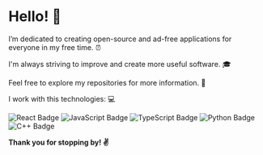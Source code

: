 # Hello! 👋 

I’m dedicated to creating open-source and ad-free applications for everyone in my free time. ⏰ 

I'm always striving to improve and create more useful software. 🎓 

Feel free to explore my repositories for more information. 👀 

I work with this technologies: 💻

<img src="https://img.shields.io/badge/react-black?style=for-the-badge&logo=react" alt="React Badge"> <img src="https://img.shields.io/badge/javascript-black?style=for-the-badge&logo=javascript" alt="JavaScript Badge"> <img src="https://img.shields.io/badge/typescript-black?style=for-the-badge&logo=typescript" alt="TypeScript Badge"> <img src="https://img.shields.io/badge/Python-black?style=for-the-badge&logo=Python" alt="Python Badge"> <img src="https://img.shields.io/badge/c%2B%2B-black?style=for-the-badge&logo=c%2B%2B" alt="C++ Badge">

**Thank you for stopping by! ✌️**
